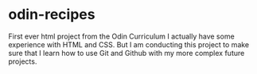 # odin-recipes
First ever html project from the Odin Curriculum 
I actually have some experience with HTML and CSS. But I am conducting this project to make sure that I learn how to use Git and Github with my more complex future projects. 